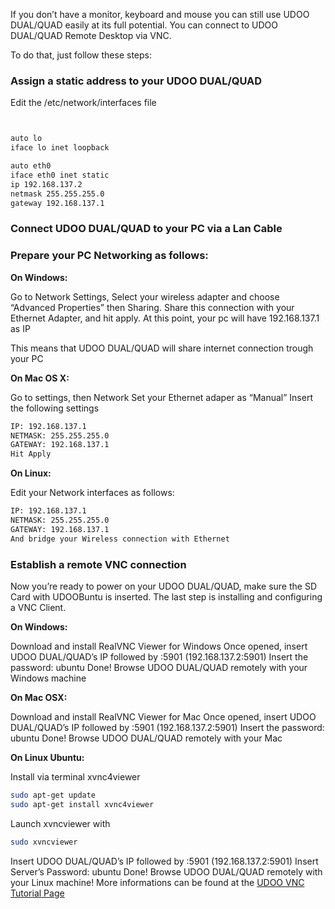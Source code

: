 

If you don’t have a monitor, keyboard and mouse you can still use UDOO DUAL/QUAD easily at its full potential. 
You can connect to UDOO DUAL/QUAD Remote Desktop via VNC.

To do that, just follow these steps:

### Assign a static address to your UDOO DUAL/QUAD 

Edit the /etc/network/interfaces file

```bash


auto lo
iface lo inet loopback

auto eth0
iface eth0 inet static
ip 192.168.137.2
netmask 255.255.255.0
gateway 192.168.137.1

```


### Connect UDOO DUAL/QUAD to your PC via a Lan Cable

### Prepare your PC Networking as follows:

<strong>On Windows:</strong>

Go to Network Settings, Select your wireless adapter and choose “Advanced Properties” then Sharing.
Share this connection with your Ethernet Adapter, and hit apply.
At this point, your pc will have 192.168.137.1 as IP

This means that UDOO DUAL/QUAD will share internet connection trough your PC

<strong>On Mac OS X:</strong>

Go to settings, then Network
Set your Ethernet adaper as “Manual”
Insert the following settings

```bash
IP: 192.168.137.1
NETMASK: 255.255.255.0
GATEWAY: 192.168.137.1
Hit Apply
```

<strong>On Linux:</strong>

Edit your Network interfaces as follows:

```bash
IP: 192.168.137.1
NETMASK: 255.255.255.0
GATEWAY: 192.168.137.1
And bridge your Wireless connection with Ethernet
``` 

### Establish a remote VNC connection

Now you’re ready to power on your UDOO DUAL/QUAD, make sure the SD Card with UDOOBuntu is inserted. The last step is installing and configuring a VNC Client.

<strong>On Windows:</strong>


Download and install RealVNC Viewer for Windows
Once opened, insert UDOO DUAL/QUAD’s IP followed by :5901 (192.168.137.2:5901)
Insert the password: ubuntu
Done! Browse UDOO DUAL/QUAD remotely with your Windows machine
 

<strong>On Mac OSX:</strong>


Download and install RealVNC Viewer for Mac
Once opened, insert UDOO DUAL/QUAD’s IP followed by :5901 (192.168.137.2:5901)
Insert the password: ubuntu
Done! Browse UDOO DUAL/QUAD remotely with your Mac
 

<strong>On Linux Ubuntu:</strong>


Install via terminal xvnc4viewer
```bash
sudo apt-get update
sudo apt-get install xvnc4viewer
```

Launch xvncviewer with
```bash
sudo xvncviewer
```

Insert UDOO DUAL/QUAD’s IP followed by :5901 (192.168.137.2:5901)
Insert Server’s Password: ubuntu
Done! Browse UDOO DUAL/QUAD remotely with your Linux machine!
More informations can be found at the [UDOO VNC Tutorial Page](https://www.udoo.org/tutorial/vnc-server-with-udoo/)